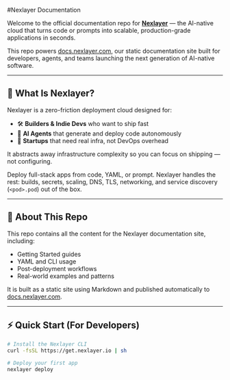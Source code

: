 #Nexlayer Documentation

Welcome to the official documentation repo for **[Nexlayer](https://nexlayer.com)** — the AI-native cloud that turns code or prompts into scalable, production-grade applications in seconds.

This repo powers [docs.nexlayer.com](https://docs.nexlayer.com), our static documentation site built for developers, agents, and teams launching the next generation of AI-native software.

---

## 🧠 What Is Nexlayer?

Nexlayer is a zero-friction deployment cloud designed for:

- 🛠️ **Builders & Indie Devs** who want to ship fast  
- 🤖 **AI Agents** that generate and deploy code autonomously  
- 🚀 **Startups** that need real infra, not DevOps overhead  

It abstracts away infrastructure complexity so you can focus on shipping — not configuring.

Deploy full-stack apps from code, YAML, or prompt. Nexlayer handles the rest: builds, secrets, scaling, DNS, TLS, networking, and service discovery (`<pod>.pod`) out of the box.

---

## 🧭 About This Repo

This repo contains all the content for the Nexlayer documentation site, including:

- Getting Started guides
- YAML and CLI usage
- Post-deployment workflows
- Real-world examples and patterns

It is built as a static site using Markdown and published automatically to [docs.nexlayer.com](https://docs.nexlayer.com).

---

## ⚡️ Quick Start (For Developers)

```bash
# Install the Nexlayer CLI
curl -fsSL https://get.nexlayer.io | sh

# Deploy your first app
nexlayer deploy
